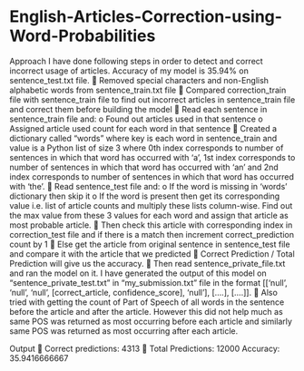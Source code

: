 # English-Articles-Correction-using-Word-Probabilities

Approach
I have done following steps in order to detect and correct incorrect usage of articles. Accuracy of my model is 35.94% on sentence_test.txt file.
	Removed special characters and non-English alphabetic words from sentence_train.txt file
	Compared correction_train file with sentence_train file to find out incorrect articles in sentence_train file and correct them before building the model
	Read each sentence in sentence_train file and:
o	Found out articles used in that sentence
o	Assigned article used count for each word in that sentence
	Created a dictionary called “words” where key is each word in sentence_train and value is a Python list of size 3 where 0th index corresponds to number of sentences in which that word has occurred with ‘a’, 1st index corresponds to number of sentences in which that word has occurred with ‘an’ and 2nd index corresponds to number of sentences in which that word has occurred with ‘the’.
	Read sentence_test file and:
o	If the word is missing in ‘words’ dictionary then skip it
o	If the word is present then get its corresponding value i.e. list of article counts and multiply these lists column-wise. Find out the max value from these 3 values for each word and assign that article as most probable article.
	Then check this article with corresponding index in correction_test file and if there is a match then increment correct_prediction count by 1
	Else get the article from original sentence in sentence_test file and compare it with the article that we predicted
	Correct Prediction / Total Prediction will give us the accuracy.
	Then read sentence_private_file.txt and ran the model on it. I have generated the output of this model on “sentence_private_test.txt” in “my_submission.txt” file in the format [[‘null’, ‘null’, ‘null’, [correct_article, confidence_score], ‘null’], [….], [….]]. 
	Also tried with getting the count of Part of Speech of all words in the sentence before the article and after the article. However this did not help much as same POS was returned as most occurring before each article and similarly same POS was returned as most occurring after each article.

Output
	Correct predictions:  4313
	Total Predictions:  12000
Accuracy:  35.9416666667
